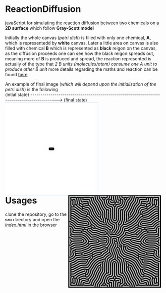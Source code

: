 # ReactionDiffusion
javaScript for simulating the reaction diffusion between two chemicals on a **2D surface** which follow **Gray-Scott model**

Initially the whole canvas (*petri dish*) is filled with only one chemical, **A**, which is representedd by **white** canvas. Later a little area on canvas is also filled with chemical **B** which is represented as **black** reigon on the canvas, as the diffusion proceeds one can see how the black reigon spreads out, meaning more of **B** is produced and spread, the reaction represented is actually of the type that *2 B units (molecules/atom) consume one A unit to produce other B unit* more details regarding the maths and reaction can be found [here](http://karlsims.com/rd.html)

An example of final image (*which will depend upon the initialisation of the petri dish*) is the following
<br/>
(intial state) -------------------------------------------------------------------------------------------> (final state)
<br/>
<img src="https://github.com/udion/ReactionDiffusion/blob/interactive/images/initialstate0.png" align="left" height="300" width="300">
<img src="https://github.com/udion/ReactionDiffusion/blob/interactive/images/diffusionpattern0.png" align="right" height="300" width="300">
<br/>
<br/>
<br/>
<br/>
<br/>
<br/>
<br/>
<br/>
<br/>
<br/>
<br/>
<br/>
<br/>
<br/>
# Usages
clone the repository, go to the **src** directory and open the *index.html* in the browser
